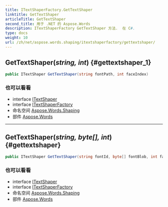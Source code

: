 ```yaml
---
title: ITextShaperFactory.GetTextShaper
linktitle: GetTextShaper
articleTitle: GetTextShaper
second_title: 用于 .NET 的 Aspose.Words
description: ITextShaperFactory GetTextShaper 方法.  在 C#.
type: docs
weight: 10
url: /zh/net/aspose.words.shaping/itextshaperfactory/gettextshaper/
---
```

## GetTextShaper(*string, int*) {#gettextshaper_1}

```csharp
public ITextShaper GetTextShaper(string fontPath, int faceIndex)
```

### 也可以看看

* interface [ITextShaper](../../itextshaper/)
* interface [ITextShaperFactory](../)
* 命名空间 [Aspose.Words.Shaping](../../../aspose.words.shaping/)
* 部件 [Aspose.Words](../../../)

---

## GetTextShaper(*string, byte[], int*) {#gettextshaper}

```csharp
public ITextShaper GetTextShaper(string fontId, byte[] fontBlob, int faceIndex)
```

### 也可以看看

* interface [ITextShaper](../../itextshaper/)
* interface [ITextShaperFactory](../)
* 命名空间 [Aspose.Words.Shaping](../../../aspose.words.shaping/)
* 部件 [Aspose.Words](../../../)
